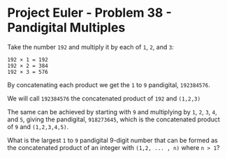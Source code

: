 # Project Euler - Problem 38 - Pandigital Multiples
Take the number `192` and multiply it by each of `1`, `2`, and `3`:

    192 × 1 = 192
    192 × 2 = 384
    192 × 3 = 576

By concatenating each product we get the `1` to `9` pandigital, `192384576`.

We will call `192384576` the concatenated product of `192` and `(1,2,3)`

The same can be achieved by starting with `9` and multiplying by `1`, `2`, `3`, `4`, and `5`, giving the pandigital, `918273645`, which is the concatenated product of `9` and `(1,2,3,4,5)`.

What is the largest `1` to `9` pandigital 9-digit number that can be formed as the concatenated product of an integer with `(1,2, ... , n)` where `n > 1`?

